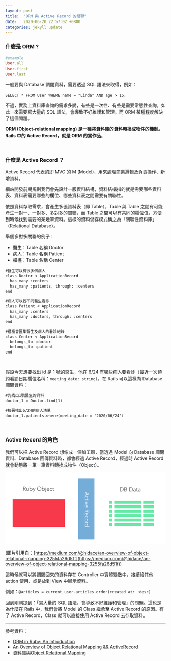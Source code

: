 ```yaml
---
layout: post
title:  "ORM 與 Active Record 的關聯"
date:   2020-06-20 22:57:02 +0800
categories: jekyll update
---
```


### 什麼是 ORM ?

```ruby
#example
User.all
User.first
User.last
```

一般要與 Database 調閱資料，需要透過 SQL 語法來取得，例如：

`SELECT * FROM User WHERE name = "Linda" AND age > 16;`

不過，實務上資料庫查詢的需求多變，有些是一次性、有些是需要常態性查詢，如此一來需要寫大量的 SQL 語法，會導致不好維護和管理。而 ORM 某種程度解決了這個問題。

**ORM (Object-relational mapping) 是一種將資料庫的資料轉換成物件的機制。Rails 中的 Active Record，就是 ORM 的實作品**。

<br>

### 什麼是 Active Record ？

Active Record 代表的即 MVC 的 M (Model)，用來處理商業邏輯及負責操作、新增資料。

網站開發前期規劃我們會先設計一版資料結構，資料結構指的就是需要哪些資料表、資料表需要哪些的欄位、哪些資料表之間需要有關聯性。

依照資料存取需求，會產生多張資料表（即 Table），Table 與 Table 之間有可能產生一對一、一對多、多對多的關聯，而 Table 之間可以有共同的欄位值，方便到時候找到需要的某幾筆資料。這樣的資料儲存模式稱之為「關聯性資料庫」（Relational Database）。

舉個多對多關聯的例子：

- 醫生：Table 名稱 Doctor
- 病人：Table 名稱 Patient
- 櫃檯：Table 名稱 Center

```
#醫生可以有很多個病人
class Doctor < ApplicationRecord
  has_many :centers
  has_many :patients, through: :centers
end
```

```
#病人可以找不同醫生看診
class Patient < ApplicationRecord
  has_many :centers
  has_many :doctors, through: :centers
end
```

```
#櫃檯會匯集醫生及病人的看診紀錄
class Center < ApplicationRecord
  belongs_to :doctor
  belongs_to :patient
end
```

<br>

假設今天想要找出 id 是 1 號的醫生，他在 6/24 有哪些病人要看診（最近一次預約看診日期欄位名稱：`meeting_date: string`），在 Rails 可以這樣向 Database 調閱資料：

```
#先找出1號醫生的資料
doctor_1 = Doctor.find(1)
```

```
#接著找出6/24的病人清單
doctor_1.patients.where(meeting_date = '2020/06/24'）
```

<br>

### Active Record 的角色

我們可以把 Active Record 想像成一個加工廠，當透過 Model 向 Database 調閱資料、Database 回傳資料時，都會經過 Active Record，經過時 Active Record 就會動態將一筆一筆資料轉換成物件（Object）。

![ORM](/assets/images/orm.gif)

(圖片引用自：[https://medium.com/@hidace/an-overview-of-object-relational-mapping-3255fa26d51f](https://medium.com/@hidace/an-overview-of-object-relational-mapping-3255fa26d51f))

這時候就可以將調閱回來的資料存在 Controller 中實體變數中，接續給其他 action 使用、或是放到 View 中顯示資料。

例如：`@articles = current_user.articles.order(created_at: :desc)`

回到剛剛提到：「寫大量的 SQL 語法，會導致不好維護和管理」的問題。這也是為什麼在 Rails 中，我們會將 Model 的 Class 繼承至 Active Record 的原因。有了 Active Record，Class 就可以直接使用 Active Record 去存取資料。


---

參考資料：

- [ORM in Ruby: An Introduction](https://www.sitepoint.com/orm-ruby-introduction/)
- [An Overview of Object Relational Mapping && ActiveRecord](https://medium.com/@hidace/an-overview-of-object-relational-mapping-3255fa26d51f)
- [資料庫與Object Relational Mapping](https://medium.com/@vicxu/%E8%B3%87%E6%96%99%E5%BA%AB%E8%88%87object-relational-mapping-316cc5aaae7d)